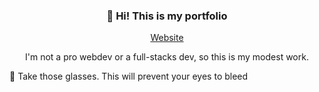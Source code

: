 <h3 align="center">👋 Hi! This is my portfolio</h3>
<p align="center">
  <a href="https://gael-lopes-da-silva.github.io/MyPortfolio/">Website</a>
</p>

<p align="center">
I'm not a pro webdev or a full-stacks dev, so this is my modest work.

🥽 Take those glasses. This will prevent your eyes to bleed
</p>